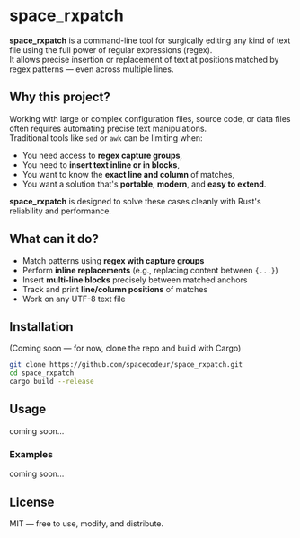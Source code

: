 # space_rxpatch

**space_rxpatch** is a command-line tool for surgically editing any kind of text file using the full power of regular expressions (regex).  
It allows precise insertion or replacement of text at positions matched by regex patterns — even across multiple lines.

## Why this project?

Working with large or complex configuration files, source code, or data files often requires automating precise text manipulations.  
Traditional tools like `sed` or `awk` can be limiting when:

- You need access to **regex capture groups**,
- You need to **insert text inline or in blocks**,
- You want to know the **exact line and column** of matches,
- You want a solution that's **portable**, **modern**, and **easy to extend**.

**space_rxpatch** is designed to solve these cases cleanly with Rust's reliability and performance.

## What can it do?

- Match patterns using **regex with capture groups**
- Perform **inline replacements** (e.g., replacing content between `{...}`)
- Insert **multi-line blocks** precisely between matched anchors
- Track and print **line/column positions** of matches
- Work on any UTF-8 text file

## Installation

(Coming soon — for now, clone the repo and build with Cargo)

```bash
git clone https://github.com/spacecodeur/space_rxpatch.git
cd space_rxpatch
cargo build --release
```

## Usage

coming soon...

### Examples

coming soon...

## License

MIT — free to use, modify, and distribute.